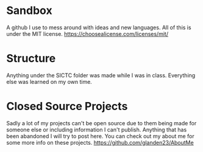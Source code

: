 # Sandbox
A github I use to mess around with ideas and new languages. All of this is under the MIT license. https://choosealicense.com/licenses/mit/

# Structure
Anything under the SICTC folder was made while I was in class. Everything else was learned on my own time.

# Closed Source Projects
Sadly a lot of my projects can't be open source due to them being made for someone else or including information I can't publish. Anything that has been abandoned I will try to post here. You can check out my about me for some more info on these projects. https://github.com/glanden23/AboutMe